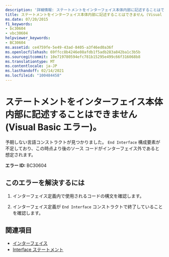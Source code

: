 ```yaml
---
description: '詳細情報: ステートメントをインターフェイス本体内部に記述することはできません (Visual Basic エラー)'
title: ステートメントをインターフェイス本体内部に記述することはできません (Visual Basic エラー)。
ms.date: 07/20/2015
f1_keywords:
- bc30604
- vbc30604
helpviewer_keywords:
- BC30604
ms.assetid: ce4759fe-5e49-43ad-8405-a3f46ed0a36f
ms.openlocfilehash: 69ffcc8b4246e08afdb1f5adb283a842ba1c3b5b
ms.sourcegitcommit: 10e719780594efc781b15295e499c66f316068b8
ms.translationtype: MT
ms.contentlocale: ja-JP
ms.lasthandoff: 02/14/2021
ms.locfileid: "100484458"
---
```

# <a name="statement-cannot-appear-within-an-interface-body-visual-basic-error"></a>ステートメントをインターフェイス本体内部に記述することはできません (Visual Basic エラー)。

予期しない言語コンストラクトが見つかりました。 `End Interface` 構成要素が不足しており、この時点より後のソース コードがインターフェイス外であると想定されます。  
  
 **エラー ID:** BC30604  
  
## <a name="to-correct-this-error"></a>このエラーを解決するには  
  
1. インターフェイス定義内で使用されるコードの構文を確認します。  
  
2. インターフェイス定義が `End Interface` コンストラクトで終了していることを確認します。  
  
## <a name="see-also"></a>関連項目

- [インターフェイス](../programming-guide/language-features/interfaces/index.md)
- [Interface ステートメント](../language-reference/statements/interface-statement.md)
